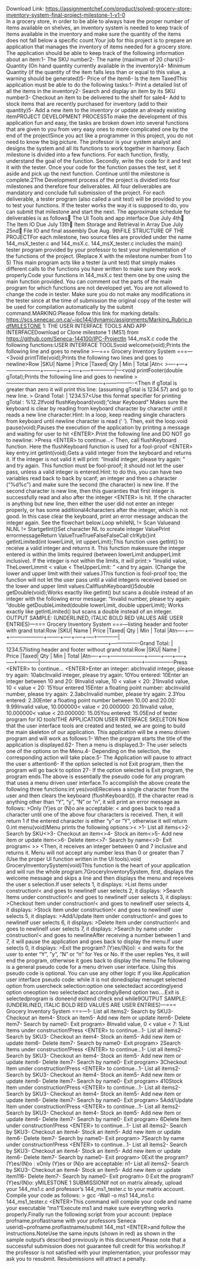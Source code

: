 Download Link: https://assignmentchef.com/product/solved-grocery-store-inventory-system-final-project-milestone-1-v1-0
<br>
In a grocery store, in order to be able to always have the proper number of items available on shelves, an inventory system is needed to keep track of items available in the inventory and make sure the quantity of the items does not fall below a specific count.Your job for this project is to prepare an application that manages the inventory of items needed for a grocery store. The application should be able to keep track of the following information about an item:1- The SKU number2- The name (maximum of 20 chars)3- Quantity (On hand quantity currently available in the inventory)4- Minimum Quantity (if the quantity of the item falls less than or equal to this value, a warning should be generated)5- Price of the item6- Is the item TaxedThis application must be able to do the following tasks:1- Print a detailed list of all the items in the inventory2- Search and display an item by its SKU number3- Checkout an item to be delivered to the shelf for sale4- Add to stock items that are recently purchased for inventory (add to their quantity)5- Add a new item to the inventory or update an already existing itemPROJECT DEVELOPMENT PROCESSTo make the development of this application fun and easy, the tasks are broken down into several functions that are given to you from very easy ones to more complicated one by the end of the projectSince you act like a programmer in this project, you do not need to know the big picture. The professor is your system analyst and designs the system and all its functions to work together in harmony. Each milestone is divided into a few functions. For each function, firstly, understand the goal of the function. Secondly, write the code for it and test it with the tester. Once your code for the function passes the test, set it aside and pick up the next function. Continue until the milestone is complete.2The Development process of the project is divided into four milestones and therefore four deliverables. All four deliverables are mandatory and conclude full submission of the project. For each deliverable, a tester program (also called a unit test) will be provided to you to test your functions. If the tester works the way it is supposed to do, you can submit that milestone and start the next. The approximate schedule for deliverables is as follows The UI Tools and app interface Due July 4th The Item IO Due July 13th Item Storage and Retrieval in Array Due July 25nd File IO and final assembly Due Aug. 9thFILE STRUCTURE OF THE PROJECTFor each milestone, two source files are provided under the name 144_msX_tester.c and 144_msX.c. 144_msX_tester.c includes the main() tester program provided by your professor to test your implementation of the functions of the project. (Replace X with the milestone number from 1 to 5) This main program acts like a tester (a unit test) that simply makes different calls to the functions you have written to make sure they work properly.Code your functions in 144_msX.c test them one by one using the main function provided. You can comment out the parts of the main program for which functions are not developed yet. You are not allowed to change the code in tester. Make sure you do not make any modifications in the tester since at the time of submission the original copy of the tester will be used for compilation automatically by the submit command.MARKING:Please follow this link for marking details: https://scs.senecac.on.ca/~ipc144/dynamic/assignments/Marking_Rubric.pdfMILESTONE 1: THE USER INTERFACE TOOLS AND APP INTERFACEDownload or Clone milestone 1 (MS1) from https://github.com/Seneca-144100/IPC-ProjectIn 144_msX.c code the following functions:USER INTERFACE TOOLSvoid welcome(void);Prints the following line and goes to newline &gt;—=== Grocery Inventory System ===—&lt;3void printTitle(void);Prints the following two lines and goes to newline&gt;Row |SKU| Name | Price |Taxed| Qty | Min | Total |Atn&lt; &gt;—-+—+——————–+——–+—–+—–+—–+————|—&lt;void printFooter(double gTotal);Prints the following line and goes to newline &gt;——————————————————–+—————-&lt;Then if gTotal is greater than zero it will print this line: (assuming gTotal is 1234.57) and go to new line. &gt; Grand Total: | 1234.57&lt;Use this format specifier for printing gTotal : %12.2lfvoid flushKeyboard(void);“clear Keyboard” Makes sure the keyboard is clear by reading from keyboard character by character until it reads a new line character.Hint: In a loop, keep reading single characters from keyboard until newline character is read (‘
’). Then, exit the loop.void pause(void);Pauses the execution of the application by printing a message and waiting for user to hit &lt;ENTER&gt;.Print the following line and DO NOT go to newline: &gt;Press &lt;ENTER&gt; to continue…&lt; Then, call flushKeyboard function. Here the flushKeyboard function is used for a fool-proof &lt;ENTER&gt; key entry.int getInt(void);Gets a valid integer from the keyboard and returns it. If the integer is not valid it will print: “Invalid integer, please try again: ” and try again. This function must be fool-proof; it should not let the user pass, unless a valid integer is entered.Hint: to do this, you can have two variables read back to back by scanf; an integer and then a character (“%d%c”) and make sure the second (the character) is new line. If the second character is new line, then this guaranties that first integer is successfully read and also after the integer &lt;ENTER&gt; is hit. If the character is anything but new line, then either the user did not enter an integer properly, or has some additional4characters after the integer, which is not good. In this case clear the keyboard, print an error message andscan the integer again. See the flowchart below.Loop whileNL != 
Scan Valueand NLNL != 
StartgetInt()Set character NL to xcreate integer ValuePrint errormessageReturn ValueTrueTrueFalseFalseCall clrKyb()int getIntLimited(int lowerLimit, int upperLimit);This function uses getInt() to receive a valid integer and returns it. This function makessure the integer entered is within the limits required (between lowerLimit andupperLimit inclusive). If the integer is not within the limits, it will print:&gt; “Invalid value, TheLowerLimmit &lt; value &lt; TheUpperLimit: ” &lt;and try again. (Change the lower and upper limit with their values.)This function is fool-proof too; the function will not let the user pass until a valid integeris received based on the lower and upper limit values.CallflushKeyboard()5double getDouble(void);Works exactly like getInt() but scans a double instead of an integer with the following error message: “Invalid number, please try again: ”double getDoubleLimited(double lowerLimit, double upperLimit); Works exactly like getIntLimited() but scans a double instead of an integer. OUTPUT SAMPLE: (UNDERLINED, ITALIC BOLD RED VALUES ARE USER ENTRIES)—=== Grocery Inventory System ===—listing header and footer with grand total:Row |SKU| Name | Price |Taxed| Qty | Min | Total |Atn—-+—+——————–+——–+—–+—–+—–+————|———————————————————–+—————-Grand Total: | 1234.57listing header and footer without grand total:Row |SKU| Name | Price |Taxed| Qty | Min | Total |Atn—-+—+——————–+——–+—–+—–+—–+————|———————————————————–+—————-Press &lt;ENTER&gt; to continue… &lt;ENTER&gt;Enter an integer: abcInvalid integer, please try again: 10abcInvalid integer, please try again: 10You entered: 10Enter an integer between 10 and 20: 9Invalid value, 10 &lt; value &lt; 20: 21Invalid value, 10 &lt; value &lt; 20: 15Your entered 15Enter a floating point number: abcInvalid number, please try again: 2.3abcInvalid number, please try again: 2.3You entered: 2.30Enter a floating point number between 10.00 and 20.00: 9.99Invalid value, 10.000000&lt; value &lt; 20.000000: 20.1Invalid value, 10.000000&lt; value &lt; 20.000000: 15.05You entered: 15.05End of tester program for IO tools!THE APPLICATION USER INTERFACE SKELETON Now that the user interface tools are created and tested, we are going to build the main skeleton of our application. This application will be a menu driven program and will work as follows:1- When the program starts the title of the application is displayed.62- Then a menu is displayed.3- The user selects one of the options on the Menu.4- Depending on the selection, the corresponding action will take place.5- The Application will pause to attract the user s attention6- If the option selected is not Exit program, then the program will go back to option 27- If the option selected is Exit program, the program ends.The above is essentially the pseudo code for any program that uses a menu driven user interface.To accomplish the above create the following three functions:int yes(void)Receives a single character from the user and then clears the keyboard (flushKeyboard()). If the character read is anything other than “Y”, “y”, “N” or “n”, it will print an error message as follows: &gt;Only (Y)es or (N)o are acceptable: &lt; and goes back to read a character until one of the above four characters is received. Then, it will return 1 if the entered character is either “y” or “Y”, otherwise it will return 0.int menu(void)Menu prints the following options:&gt;&lt; &gt;1- List all items&lt;&gt;2- Search by SKU&lt;&gt;3- Checkout an item&lt;&gt;4- Stock an item&lt;&gt;5- Add new item or update item&lt;&gt;6- Delete item&lt;&gt;7- Search by name&lt;&gt;0- Exit program&lt; &gt;&gt; &lt;Then, it receives an integer between 0 and 7 inclusive and returns it. Menu will not accept any number less than 0 or greater than 7 (Use the proper UI function written in the UI tools).void GroceryInventorySystem(void)This function is the heart of your application and will run the whole program.7GroceryInventorySystem, first, displays the welcome message and skips a line and then displays the menu and receives the user s selection.If user selects 1, it displays: &gt;List Items under construction!&lt; and goes to newlineIf user selects 2, it displays: &gt;Search Items under construction!&lt; and goes to newlineIf user selects 3, it displays: &gt;Checkout Item under construction!&lt; and goes to newlineIf user selects 4, it displays: &gt;Stock Item under construction!&lt; and goes to newlineIf user selects 5, it displays: &gt;Add/Update Item under construction!&lt; and goes to newlineIf user selects 6, it displays: &gt;Delete Item under construction!&lt; and goes to newlineIf user selects 7, it displays: &gt;Search by name under construction!&lt; and goes to newlineAfter receiving a number between 1 and 7, it will pause the application and goes back to display the menu.If user selects 0, it displays: &gt;Exit the program? (Y)es/(N)o): &lt; and waits for the user to enter “Y”, ”y”, “N” or “n” for Yes or No. If the user replies Yes, it will end the program, otherwise it goes back to display the menu.The following is a general pseudo code for a menu driven user interface. Using this pseudo code is optional. You can use any other logic if you like.Application user interface pseudo code: while it is not donedisplay menuget selected option from usercheck selection:option one selectedact accordinglyend option oneoption two selectedact accordingly8end option two....Exit is selectedprogram is doneend exitend check end while9OUTPUT SAMPLE: (UNDERLINED, ITALIC BOLD RED VALUES ARE USER ENTRIES)—=== Grocery Inventory System ===—1- List all items2- Search by SKU3- Checkout an item4- Stock an item5- Add new item or update item6- Delete item7- Search by name0- Exit program&gt; 8Invalid value, 0 &lt; value &lt; 7: 1List Items under construction!Press &lt;ENTER&gt; to continue…1- List all items2- Search by SKU3- Checkout an item4- Stock an item5- Add new item or update item6- Delete item7- Search by name0- Exit program&gt; 2Search Items under construction!Press &lt;ENTER&gt; to continue…1- List all items2- Search by SKU3- Checkout an item4- Stock an item5- Add new item or update item6- Delete item7- Search by name0- Exit program&gt; 3Checkout Item under construction!Press &lt;ENTER&gt; to continue…1- List all items2- Search by SKU3- Checkout an item4- Stock an item5- Add new item or update item6- Delete item7- Search by name0- Exit program&gt; 410Stock Item under construction!Press &lt;ENTER&gt; to continue…1- List all items2- Search by SKU3- Checkout an item4- Stock an item5- Add new item or update item6- Delete item7- Search by name0- Exit program&gt; 5Add/Update Item under construction!Press &lt;ENTER&gt; to continue…1- List all items2- Search by SKU3- Checkout an item4- Stock an item5- Add new item or update item6- Delete item7- Search by name0- Exit program&gt; 6Delete Item under construction!Press &lt;ENTER&gt; to continue…1- List all items2- Search by SKU3- Checkout an item4- Stock an item5- Add new item or update item6- Delete item7- Search by name0- Exit program&gt; 7Search by name under construction!Press &lt;ENTER&gt; to continue…1- List all items2- Search by SKU3- Checkout an item4- Stock an item5- Add new item or update item6- Delete item7- Search by name0- Exit program&gt; 0Exit the program? (Y)es/(N)o : xOnly (Y)es or (N)o are acceptable: n1- List all items2- Search by SKU3- Checkout an item4- Stock an item5- Add new item or update item116- Delete item7- Search by name0- Exit program&gt; 0 Exit the program? (Y)es/(N)o: yMILESTONE 1 SUBMISSIONIf not on matrix already, upload your 144_ms1.c and professor’s 144_ms1_tester.c to your matrix account. Compile your code as follows: &gt; gcc -Wall -o ms1 144_ms1.c 144_ms1_tester.c &lt;ENTER&gt;This command will compile your code and name your executable “ms1”Execute ms1 and make sure everything works properly.Finally run the following script from your account: (replace profname.proflastname with your professors Seneca userid)~profname.proflastname/submit 144_ms1 &lt;ENTER&gt;and follow the instructions.NoteUse the same inputs (shown in red) as shown in the sample output’s described previously in this document.Please note that a successful submission does not guarantee full credit for this workshop.If the professor is not satisfied with your implementation, your professor may ask you to resubmit. Resubmissions will attract a penalty.